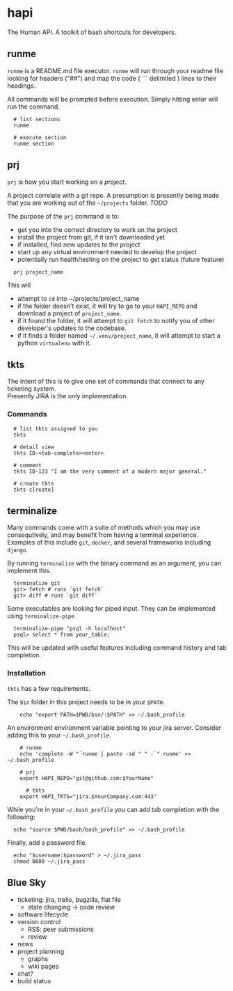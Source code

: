 # hapi

The Human API. A toolkit of bash shortcuts for developers.

## runme

`runme` is a README.md file executor. `runme` will run through your readme file looking for
headers ("##") and map the code ( ``` delimited ) lines to their headings.

All commands will be prompted before execution. Simply hitting enter will run the command.

```
  # list sections
  runme

  # execute section
  runme section
```

## prj

`prj` is how you start working on a *project*.

A project correlate with a git repo.  A presumption is presently being made that you are working out of the `~/projects` folder. *TODO*

The purpose of the `prj` command is to:

- get you into the correct directory to work on the project 
- install the project from git, if it isn't downloaded yet
- if installed, find new updates to the project
- start up any virtual environment needed to develop the project
- potentially run health/testing on the project to get status (future feature)

```
  prj project_name
```

This will 

* attempt to `cd` into ~/projects/project_name
* if the folder doesn't exist, it will try to go to your `HAPI_REPO` and download a project of `project_name`.
* if it found the folder, it will attempt to `git fetch` to notify you of other developer's updates to the codebase.
* if it finds a folder named `~/.venv/project_name`, it will attempt to start a python `virtualenv` with it.


## tkts

The intent of this is to give one set of commands that connect to any ticketing system.  
Presently JIRA is the only implementation.

### Commands

```
  # list tkts assigned to you
  tkts 

  # detail view
  tkts ID-<tab-complete><enter>

  # comment
  tkts ID-123 "I am the very comment of a modern major general."

  # create tkts
  tkts c[reate]

```

## terminalize

Many commands come with a suite of methods which you may use consequtively, and may benefit from having a terminal 
experience.  Examples of this include `git`, `docker`, and several frameworks including `django`.

By running `terminalize` with the binary command as an argument, you can implement this.

```
  terminalize git
  git> fetch # runs `git fetch`
  git> diff # runs `git diff`

``` 

Some executables are looking for piped input. They can be implemented using `terminalize-pipe`

```
  terminalize-pipe "psql -h localhost"
  psql> select * from your_table;

```

This will be updated with useful features including command history and tab completion.

### Installation

`tkts` has a few requirements.

The `bin` folder in this project needs to be in your `$PATH`.

```
	echo "export PATH=$PWD/bin/:$PATH" >> ~/.bash_profile
```

An environment environment variable pointing to your jira server.  Consider adding this to your `~/.bash_profile`.

```
    # runme
    echo 'complete -W "`runme | paste -sd " " -`" runme' >> ~/.bash_profile

    # prj
    export HAPI_REPO="git@github.com:$YourName"

	  # tkts
    export HAPI_TKTS="jira.$YourCompany.com:443"

```

While you're in your `~/.bash_profile` you can add tab completion with the following:

```
  echo "source $PWD/bash/bash_profile" >> ~/.bash_profile
```

Finally, add a password file.

```
  echo "$username:$password" > ~/.jira_pass
  chmod 0600 ~/.jira_pass
```

## Blue Sky
- ticketing: jira, trello, bugzilla, flat file
  - state changing -> code review
- software lifecycle
- version control
  - RSS: peer submissions
  - review
- news
- project planning
  - graphs
  - wiki pages
- chat?
- build status
